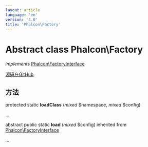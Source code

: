 ```yaml
---
layout: article
language: 'en'
version: '4.0'
title: 'Phalcon\Factory'
---
```

# Abstract class **Phalcon\Factory**

*implements* [Phalcon\FactoryInterface](/4.0/en/api/Phalcon_FactoryInterface)

<a href="https://github.com/phalcon/cphalcon/tree/v4.0.0/phalcon/factory.zep" class="btn btn-default btn-sm">源码在GitHub</a>

## 方法

protected static **loadClass** (*mixed* $namespace, *mixed* $config)

...

abstract public static **load** (*mixed* $config) inherited from [Phalcon\FactoryInterface](/4.0/en/api/Phalcon_FactoryInterface)

...